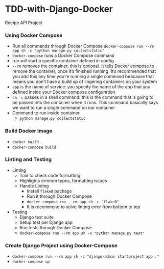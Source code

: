 # TDD-with-Django-Docker
Recipe API Project

### Using Docker Compose
* Run all commands through Docker Compose
`docker-compose run --rm app sh -c "python manage.py collectstatic"`
* `docker-compose` runs a Docker Compose command
* run will start a specific container defined in config
* `--rm` removes the container, this is optional. It tells Docker compose to remove the container, once it’s finished running. It’s recommended that you add this any time you’re running a single command beacause that means you don’t have a build up of lingering containers on your system
* `app` is the name of service: you specify the name of the app that you defined inside your Docker compose configuration
* `sh -c` passes in a shell command: this is the command that is going to be passed into the container when it runs. This command basically says we want to run a single command on our container
* Command to run inside container
  * `python manage.py collectstatic`

### Build Docker Image
* `docker build .`
* `docker-compose build`

### Linting and Testing
* Linting
  * Tool to check code formatting
  * Highlights errorsm typos, formatting issues
  * Handle Linting
    * Install `flake8` package
    * Run it through Docker Compose
    * `docker-compose run --rm app sh -c "flake8"`
    * It is recommend to solve linting error from bottom to top
* Testing
    * Django test suite
    * Setup test per Django app
    * Run tests through Docker Compose
    * `docker-compose run --rm app sh -c "python manage.py test"`


### Create Django Project using Docker-Compose

* `docker-compose run --rm app sh -c "django-admin startproject app ."`
* `docker-compose up`